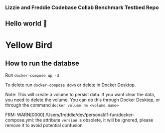 ### Lizzie and Freddie Codebase Collab Benchmark Testbed Repo

## Hello world 👀

# Yellow Bird

## How to run the databse

Run `docker-compose up -d`

To delete run `docker-compose down` or delete in Docker Desktop.

Note: This will create a volume to persist data. If you want clear the data, you need to delete the volume. You can do this through Docker Desktop, or through the command `docker volume rm <volume name>`

FRM: WARN[0000] /Users/freddie/dev/personal/lf-fun/docker-compose.yml: the attribute `version` is obsolete, it will be ignored, please remove it to avoid potential confusion 